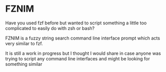 # FZNIM

Have you used fzf before but wanted to script something a little too complicated to easily do with zsh or bash?

FZNIM is a fuzzy string search command line interface prompt which acts very similar to fzf.

It is still a work in progress but I thought I would share in case anyone was trying to script any command line interfaces and might be looking for something similar